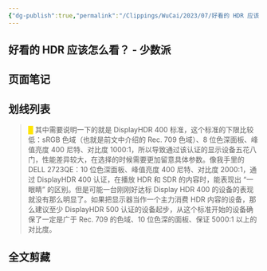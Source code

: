 ```yaml
---
{"dg-publish":true,"permalink":"/Clippings/WuCai/2023/07/好看的 HDR 应该怎么看 - 少数派-20230709/"}
---
```



## 好看的 HDR 应该怎么看？ - 少数派 

## 页面笔记


## 划线列表
> <font color="#FFE500">█  </font>其中需要说明一下的就是 DisplayHDR 400 标准，这个标准的下限比较低：sRGB 色域（也就是前文中介绍的 Rec. 709 色域）、8 位色深面板、峰值亮度 400 尼特、对比度 1000:1，所以导致通过该认证的显示设备五花八门，性能差异较大，在选择的时候需要更加留意具体参数。像我手里的 DELL 2723QE：10 位色深面板、峰值亮度 400 尼特、对比度 2000:1，通过 DisplayHDR 400 认证，在播放 HDR 和 SDR 的内容时，能表现出 “一眼睛” 的区别。但是可能一台刚刚好达标 Display HDR 400 的设备的表现就没有那么明显了。如果把显示器当作一个主力消费 HDR 内容的设备，那么建议至少 DisplayHDR 500 认证的设备起步，从这个标准开始的设备确保了一定是广于 Rec. 709 的色域、10 位色深的面板、保证 5000:1 以上的对比度。


## 全文剪藏

